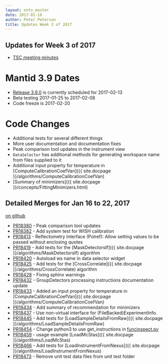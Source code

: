 ```yaml
---
layout: onto_master
date: 2017-01-16
author: Peter Peterson
title: Updates Week 3 of 2017
---
```

Updates for Week 3 of 2017
--------------------------

* [TSC meeting minutes](https://github.com/mantidproject/documents/blob/master/Project-Management/TechnicalSteeringCommittee/meetings/2017/TSC-meeting-2017-01-18.md)

Mantid 3.9 Dates
================

* [Release 3.9.0](https://github.com/mantidproject/mantid/milestone/59) is currently scheduled for 2017-02-13
* Beta testing 2017-01-25 to 2017-02-08
* Code freeze is 2017-02-20

Code Changes
============

* Additional tests for several different things
* More user documentation and documentation fixes
* Peak comparison tool updates in the instrument view
* `DataSelector` has additional methods for generating workspace name from files supplied to it
* Additional input property for temperature in [ComputeCalibrationCoefVan]({{ site.docpage }}/algorithms/ComputeCalibrationCoefVan)
* [Summary of minimizers]({{ site.docpage }}/concepts/FittingMinimizers.html)

Detailed Merges for Jan 16 to 22, 2017
--------------------------------------
[on github](https://github.com/mantidproject/mantid/pulls?q=is%3Apr+merged%3A2017-01-17..2017-01-22)

* [PR18380](https://github.com/mantidproject/mantid/pull/18380) - Peak comparison tool updates
* [PR18382](https://github.com/mantidproject/mantid/pull/18382) - Add system test for WISH calibration
* [PR18413](https://github.com/mantidproject/mantid/pull/18413) - Reflectometry Interface (Polref): Allow setting values to be passed without enclosing quotes
* [PR18419](https://github.com/mantidproject/mantid/pull/18419) - Add tests for the [MaskDetectorsIf]({{ site.docpage }}/algorithms/MaskDetectorsIf) algorithm
* [PR18420](https://github.com/mantidproject/mantid/pull/18420) - Autoload ws name in data selector widget
* [PR18425](https://github.com/mantidproject/mantid/pull/18425) - Add tests for the [CrossCorrelate]({{ site.docpage }}/algorithms/CrossCorrelate) algorithm
* [PR18428](https://github.com/mantidproject/mantid/pull/18428) - Fixing sphinx warnings
* [PR18432](https://github.com/mantidproject/mantid/pull/18432) - GroupDetectors processing instructions documentation update
* [PR18433](https://github.com/mantidproject/mantid/pull/18433) - Added an input property for temperature in [ComputeCalibrationCoefVan]({{ site.docpage }}/algorithms/ComputeCalibrationCoefVan)
* [PR18434](https://github.com/mantidproject/mantid/pull/18434) - Add summary of recommendation for minimizers
* [PR18437](https://github.com/mantidproject/mantid/pull/18437) - Use non-virtual interface for (FileBacked)ExperimentInfo.
* [PR18445](https://github.com/mantidproject/mantid/pull/18445) - Add tests for [LoadSampleDetailsFromRaw]({{ site.docpage }}/algorithms/LoadSampleDetailsFromRaw)
* [PR18454](https://github.com/mantidproject/mantid/pull/18454) - Change python3 to use get_instructions in [funcinspect.py](https://github.com/mantidproject/mantid/blob/8ba76048eeba74a92e48d42dc0dc18d818330f22/Framework/PythonInterface/mantid/kernel/funcinspect.py#L95)
* [PR18459](https://github.com/mantidproject/mantid/pull/18459) - usage example [LoadMcStas]({{ site.docpage }}/algorithms/LoadMcStas)
* [PR18466](https://github.com/mantidproject/mantid/pull/18466) - Add tests for [LoadInstrumentFromNexus]({{ site.docpage }}/algorithms/LoadInstrumentFromNexus)
* [PR18473](https://github.com/mantidproject/mantid/pull/18473) - Remove unit test data files from unit test folder
